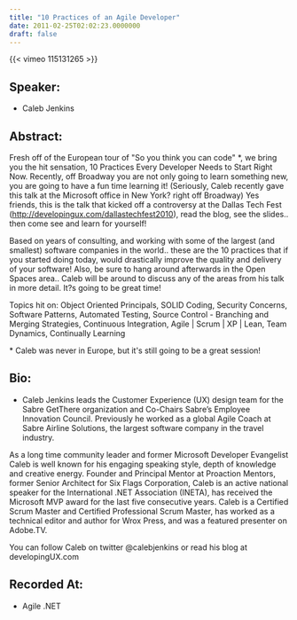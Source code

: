 ```yaml
---
title: "10 Practices of an Agile Developer"
date: 2011-02-25T02:02:23.0000000
draft: false
---
```


{{< vimeo 115131265 >}}

## Speaker:

 - Caleb Jenkins

## Abstract:

<p>Fresh off of the European tour of "So you think you can code" *, we bring you the hit sensation, 10 Practices Every Developer Needs to Start Right Now. Recently, off Broadway you are not only going to learn something new, you are going to have a fun time learning it! (Seriously, Caleb recently gave this talk at the Microsoft office in New York? right off Broadway) Yes friends, this is the talk that kicked off a controversy at the Dallas Tech Fest (<a href="http://developingux.com/dallastechfest2010">http://developingux.com/dallastechfest2010</a>), read the blog, see the slides.. then come see and learn for yourself!</p>
<p>Based on years of consulting, and working with some of the largest (and smallest) software companies in the world.. these are the 10 practices that if you started doing today, would drastically improve the quality and delivery of your software! Also, be sure to hang around afterwards in the Open Spaces area.. Caleb will be around to discuss any of the areas from his talk in more detail. It?s going to be great time!</p>
<p>Topics hit on: Object Oriented Principals, SOLID Coding, Security Concerns, Software Patterns, Automated Testing, Source Control - Branching and Merging Strategies, Continuous Integration, Agile | Scrum | XP | Lean, Team Dynamics, Continually Learning</p>
<p>* Caleb was never in Europe, but it's still going to be a great session!</p>

## Bio:

 - <p>Caleb Jenkins leads the Customer Experience (UX) design team for the Sabre GetThere organization and Co-Chairs Sabre’s Employee Innovation Council. Previously he worked as a global Agile Coach at Sabre Airline Solutions, the largest software company in the travel industry.</p><p>
As a long time community leader and former Microsoft Developer Evangelist Caleb is well known for his engaging speaking style, depth of knowledge and creative energy. Founder and Principal Mentor at Proaction Mentors, former Senior Architect for Six Flags Corporation, Caleb is an active national speaker for the International .NET Association (INETA), has received the Microsoft MVP award for the last five consecutive years. Caleb is a Certified Scrum Master and Certified Professional Scrum Master, has worked as a technical editor and author for Wrox Press, and was a featured presenter on Adobe.TV.</p><p>
You can follow Caleb on twitter @calebjenkins or read his blog at developingUX.com</p>

## Recorded At:

 - Agile .NET

